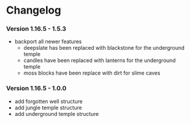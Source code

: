 # Changelog

### Version 1.16.5 - 1.5.3

- backport all newer features
  - deepslate has been replaced with blackstone for the underground temple
  - candles have been replaced with lanterns for the underground temple
  - moss blocks have been replace with dirt for slime caves

### Version 1.16.5 - 1.0.0

- add forgotten well structure
- add jungle temple structure
- add underground temple structure
